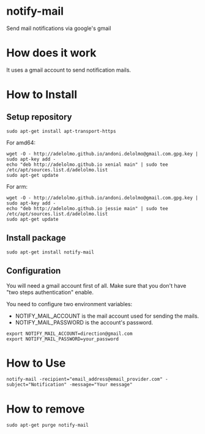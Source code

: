 # notify-mail
Send mail notifications via google's gmail

# How does it work

It uses a gmail account to send notification mails.  

# How to Install

## Setup repository

```
sudo apt-get install apt-transport-https
```

For amd64:
```
wget -O - http://adelolmo.github.io/andoni.delolmo@gmail.com.gpg.key | sudo apt-key add -
echo "deb http://adelolmo.github.io xenial main" | sudo tee /etc/apt/sources.list.d/adelolmo.list
sudo apt-get update
```
For arm:
```
wget -O - http://adelolmo.github.io/andoni.delolmo@gmail.com.gpg.key | sudo apt-key add -
echo "deb http://adelolmo.github.io jessie main" | sudo tee /etc/apt/sources.list.d/adelolmo.list
sudo apt-get update
```

## Install package
```
sudo apt-get install notify-mail
```

## Configuration

You will need a gmail account first of all. Make sure that you don't have "two steps authentication" enable. 

You need to configure two environment variables:
* NOTIFY_MAIL_ACCOUNT is the mail account used for sending the mails.
* NOTIFY_MAIL_PASSWORD is the account's password.

```
export NOTIFY_MAIL_ACCOUNT=direction@gmail.com
export NOTIFY_MAIL_PASSWORD=your_password
```

# How to Use

```
notify-mail -recipient="email_address@email_provider.com" -subject="Notification" -message="Your message"
```

# How to remove
```
sudo apt-get purge notify-mail
```